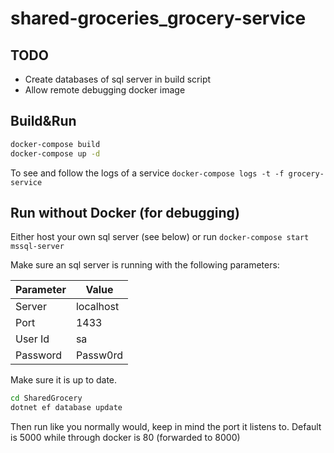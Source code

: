 # shared-groceries_grocery-service

## TODO

- Create databases of sql server in build script
- Allow remote debugging docker image

## Build&Run

```bash
docker-compose build
docker-compose up -d
```

To see and follow the logs of a service `docker-compose logs -t -f grocery-service`

## Run without Docker (for debugging)

Either host your own sql server (see below) or run `docker-compose start mssql-server`

Make sure an sql server is running with the following parameters:

| Parameter | Value     |
| --------- | --------- |
| Server    | localhost |
| Port      | 1433      |
| User Id   | sa        |
| Password  | Passw0rd  |

Make sure it is up to date.

```bash
cd SharedGrocery
dotnet ef database update
```

Then run like you normally would, keep in mind the port it listens to. Default is 5000 while through docker is 80 (forwarded to 8000)
